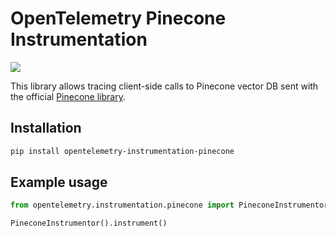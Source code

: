 # OpenTelemetry Pinecone Instrumentation

<a href="https://pypi.org/project/opentelemetry-instrumentation-pinecone/">
    <img src="https://badge.fury.io/py/opentelemetry-instrumentation-pinecone.svg">
</a>

This library allows tracing client-side calls to Pinecone vector DB sent with the official [Pinecone library](https://github.com/pinecone-io/pinecone-python-client).

## Installation

```bash
pip install opentelemetry-instrumentation-pinecone
```

## Example usage

```python
from opentelemetry.instrumentation.pinecone import PineconeInstrumentor

PineconeInstrumentor().instrument()
```
